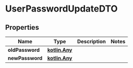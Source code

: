 # UserPasswordUpdateDTO

## Properties
Name | Type | Description | Notes
------------ | ------------- | ------------- | -------------
**oldPassword** | [**kotlin.Any**](.md) |  | 
**newPassword** | [**kotlin.Any**](.md) |  | 

